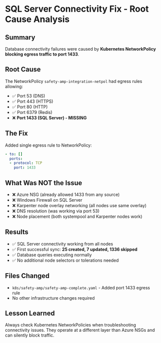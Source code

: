 # SQL Server Connectivity Fix - Root Cause Analysis

## Summary
Database connectivity failures were caused by **Kubernetes NetworkPolicy blocking egress traffic to port 1433**.

## Root Cause
The NetworkPolicy `safety-amp-integration-netpol` had egress rules allowing:
- ✅ Port 53 (DNS)
- ✅ Port 443 (HTTPS) 
- ✅ Port 80 (HTTP)
- ✅ Port 6379 (Redis)
- ❌ **Port 1433 (SQL Server) - MISSING**

## The Fix
Added single egress rule to NetworkPolicy:
```yaml
- to: []
  ports:
  - protocol: TCP
    port: 1433
```

## What Was NOT the Issue
- ❌ Azure NSG (already allowed 1433 from any source)
- ❌ Windows Firewall on SQL Server
- ❌ Karpenter node overlay networking (all nodes use same overlay)
- ❌ DNS resolution (was working via port 53)
- ❌ Node placement (both systempool and Karpenter nodes work)

## Results
- ✅ SQL Server connectivity working from all nodes
- ✅ First successful sync: **25 created, 7 updated, 1336 skipped**
- ✅ Database queries executing normally
- ✅ No additional node selectors or tolerations needed

## Files Changed
- `k8s/safety-amp/safety-amp-complete.yaml` - Added port 1433 egress rule
- No other infrastructure changes required

## Lesson Learned
Always check Kubernetes NetworkPolicies when troubleshooting connectivity issues. 
They operate at a different layer than Azure NSGs and can silently block traffic.
